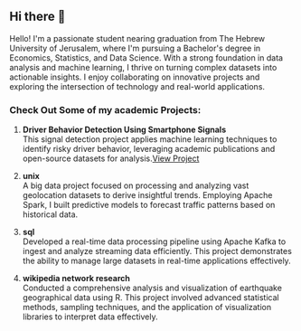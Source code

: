 ## Hi there 👋
Hello! I'm a passionate student nearing graduation from The Hebrew University of Jerusalem, where I'm pursuing a Bachelor's degree in Economics, Statistics, and Data Science. With a strong foundation in data analysis and machine learning, I thrive on turning complex datasets into actionable insights. I enjoy collaborating on innovative projects and exploring the intersection of technology and real-world applications.
### Check Out Some of my academic Projects:

1. **Driver Behavior Detection Using Smartphone Signals**  
   This signal detection project applies machine learning techniques to identify risky driver behavior, leveraging academic publications and open-source datasets for analysis.[View Project](https://github.com/Aviadelr/SignalProcessingAnalysis/blob/main/Final%20Project%20Aviad%20Elron%20Aviv%20Gelfand%20and%20Amit%20Chen_100.pdf)

2. **unix**  
   A big data project focused on processing and analyzing vast geolocation datasets to derive insightful trends. Employing Apache Spark, I built predictive models to forecast traffic patterns based on historical data.

3. **sql**  
   Developed a real-time data processing pipeline using Apache Kafka to ingest and analyze streaming data efficiently. This project demonstrates the ability to manage large datasets in real-time applications effectively.

4. **wikipedia network research**  
   Conducted a comprehensive analysis and visualization of earthquake geographical data using R. This project involved advanced statistical methods, sampling techniques, and the application of visualization libraries to interpret data effectively.

